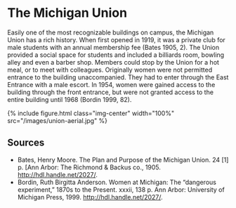 ---
---
# The Michigan Union

Easily one of the most recognizable buildings on campus, the Michigan Union has a rich history. When first opened in 1919, it was a private club for male students with an annual membership fee (Bates 1905, 2). The Union provided a social space for students and included a billiards room, bowling alley and even a barber shop. Members could stop by the Union for a hot meal, or to meet with colleagues. Originally women were not permitted entrance to the building unaccompanied. They had to enter through the East Entrance with a male escort. In 1954, women were gained access to the building through the front entrance, but were not granted access to the entire building until 1968 (Bordin 1999, 82).

{% include figure.html class="img-center" width="100%" src="/images/union-aerial.jpg" %}

## Sources
- Bates, Henry Moore. The Plan and Purpose of the Michigan Union. 24 [1] p. [Ann Arbor: The Richmond & Backus co., 1905. http://hdl.handle.net/2027/.
- Bordin, Ruth Birgitta Anderson. Women at Michigan: The “dangerous	experiment,” 1870s to the Present. xxxii, 138 p. Ann Arbor: University	of Michigan Press, 1999. http://hdl.handle.net/2027/.
